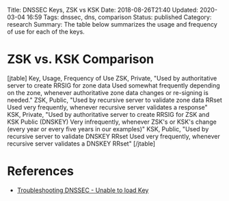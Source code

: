 Title: DNSSEC Keys, ZSK vs KSK
Date: 2018-08-26T21:40
Updated: 2020-03-04 16:59
Tags: dnssec, dns, comparison
Status: published
Category: research
Summary: The table below summarizes the usage and frequency of use for each of the keys.


ZSK vs. KSK Comparison
======================
[jtable]
Key, Usage, Frequency of Use
ZSK, Private, "Used by authoritative server to create RRSIG for zone data Used somewhat frequently depending on the zone, whenever authoritative zone data changes or re-signing is needed."
ZSK, Public, "Used by recursive server to validate zone data RRset Used very frequently, whenever recursive server validates a response"
KSK, Private, "Used by authoritative server to create RRSIG for ZSK and KSK Public (DNSKEY) Very infrequently, whenever ZSK's or KSK's change (every year or every five years in our examples)"
KSK, Public, "Used by recursive server to validate DNSKEY RRset Used very frequently, whenever recursive server validates a DNSKEY RRset"
[/jtable]

References
==========

* [Troubleshooting DNSSEC - Unable to load Key](https://ftp.yz.yamagata-u.ac.jp/pub/network/isc/dnssec-guide/html/dnssec-guide.html#troubleshooting-unable-to-load-keys)

